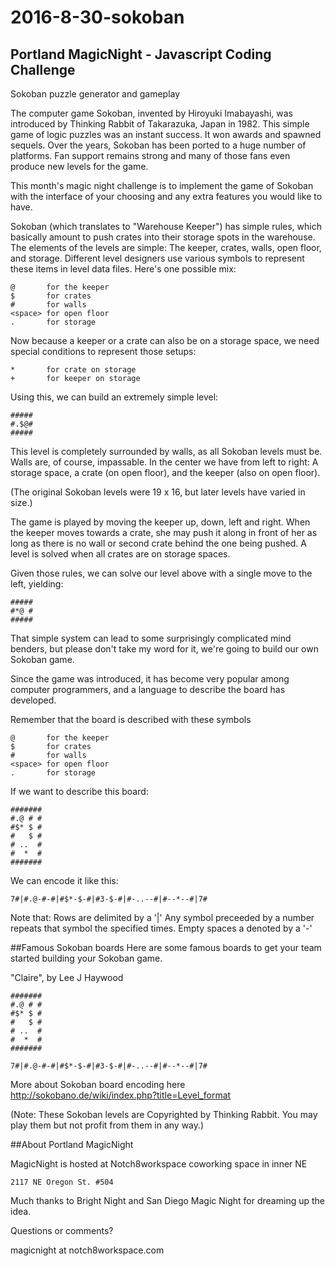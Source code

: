 # 2016-8-30-sokoban
## Portland MagicNight - Javascript Coding Challenge
Sokoban puzzle generator and gameplay

The computer game Sokoban, invented by Hiroyuki Imabayashi, was introduced by Thinking Rabbit of
Takarazuka, Japan in 1982. This simple game of logic puzzles was an instant
success. It won awards and spawned sequels. Over the years, Sokoban has been
ported to a huge number of platforms. Fan support remains strong and many of
those fans even produce new levels for the game.

This month's magic night challenge is to implement the game of Sokoban with the
interface of your choosing and any extra features you would like to have.

Sokoban (which translates to "Warehouse Keeper") has simple rules, which basically
amount to push crates into their storage spots in the warehouse. The elements of
the levels are simple: The keeper, crates, walls, open floor, and storage.
Different level designers use various symbols to represent these items in level
data files. Here's one possible mix:

```
@       for the keeper
$       for crates
#       for walls
<space> for open floor
.       for storage
```

Now because a keeper or a crate can also be on a storage space, we need special
conditions to represent those setups:

```
*       for crate on storage
+       for keeper on storage
```

Using this, we can build an extremely simple level:

```
#####
#.$@#
#####
```

This level is completely surrounded by walls, as all Sokoban levels must be.
Walls are, of course, impassable. In the center we have from left to right: A
storage space, a crate (on open floor), and the keeper (also on open floor).

(The original Sokoban levels were 19 x 16, but later levels have varied in
size.)

The game is played by moving the keeper up, down, left and right. When the keeper 
moves towards a crate, she may push it along in front of her as long as there is
no wall or second crate behind the one being pushed. A level is solved when all
crates are on storage spaces.

Given those rules, we can solve our level above with a single move to the left,
yielding:

```
#####
#*@ #
#####
```

That simple system can lead to some surprisingly complicated mind benders, but
please don't take my word for it, we're going to build our own Sokoban game. 

Since the game was introduced, it has become very popular among computer programmers, 
and a language to describe the board has developed.  

Remember that the board is described with these symbols

```
@       for the keeper
$       for crates
#       for walls
<space> for open floor
.       for storage
```

If we want to describe this board:

```
#######
#.@ # #
#$* $ #
#   $ #
# ..  #
#  *  #
#######
```

We can encode it like this:

```
7#|#.@-#-#|#$*-$-#|#3-$-#|#-..--#|#--*--#|7#
````

Note that:
Rows are delimited by a '|'
Any symbol preceeded by a number repeats that symbol the specified times.
Empty spaces a denoted by a '-'


##Famous Sokoban boards
Here are some famous boards to get your team started building your Sokoban game.


"Claire", by Lee J Haywood

```
#######
#.@ # #
#$* $ #
#   $ #
# ..  #
#  *  #
#######

7#|#.@-#-#|#$*-$-#|#3-$-#|#-..--#|#--*--#|7#
````


More about Sokoban board encoding  here http://sokobano.de/wiki/index.php?title=Level_format

(Note: These Sokoban levels are Copyrighted
by Thinking Rabbit. You may play them but not profit from them in any way.)



##About Portland MagicNight

MagicNight is hosted at Notch8workspace coworking space in inner NE

```
2117 NE Oregon St. #504
```

Much thanks to Bright Night and San Diego Magic Night for dreaming up the idea.

Questions or comments?

magicnight at notch8workspace.com


